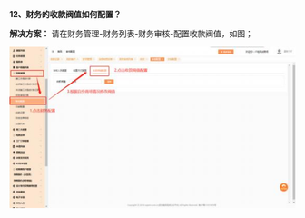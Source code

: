 <a name="bookmark12"></a>**12、财务的收款阀值如何配置？**

**解决方案：**  请在财务管理-财务列表-财务审核-配置收款阀值，如图；

![](Aspose.Words.b68367b0-589b-40fd-8910-d88c2839953f.018.jpeg)


